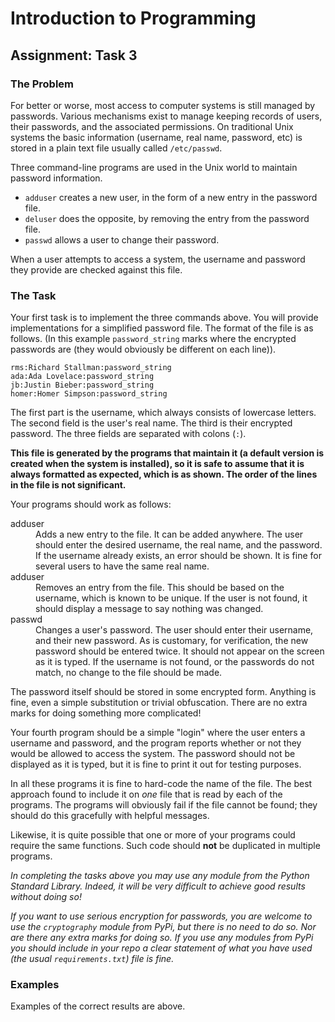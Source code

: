 # Introduction to Programming

## Assignment: Task 3

### The Problem

For better or worse, most access to computer systems is still managed by passwords. Various mechanisms exist to manage keeping records of users, their passwords, and the associated permissions. On traditional Unix systems the basic information (username, real name, password, etc) is stored in a plain text file usually  called ``/etc/passwd``. 

Three command-line programs are used in the Unix world to maintain password information.

* ``adduser`` creates a new user, in the form of a new entry in the password file.
* ``deluser`` does the opposite, by removing the entry from the password file.
* ``passwd`` allows a user to change their password.

When a user attempts to access a system, the username and password they provide are checked against this file.

### The Task

Your first task is to implement the three commands above. You will provide implementations for a simplified password file. The format of the file is as follows. (In this example ``password_string`` marks where the encrypted passwords are (they would obviously be different on each line)).

```text
rms:Richard Stallman:password_string
ada:Ada Lovelace:password_string
jb:Justin Bieber:password_string
homer:Homer Simpson:password_string
```

The first part is the username, which always consists of lowercase letters. The second field is the user's real name. The third is their encrypted password. The three fields are separated with colons (``:``).

**This file is generated by the programs that maintain it (a default version is created when the system is installed), so it is safe to assume that it is always formatted as expected, which is as shown. The order of the lines in the file is not significant.**

Your programs should work as follows:

<dl>
<dt>adduser</dt>
<dd>Adds a new entry to the file. It can be added anywhere. The user should enter the desired username, the real name, and the password. If the username already exists, an error should be shown. It is fine for several users to have the same real name.</dd>

<dt>adduser</dt>
<dd>Removes an entry from the file. This should be based on the username, which is known to be unique. If the user is not found, it should display a message to say nothing was changed.</dd>

<dt>passwd</dt>
<dd>Changes a user's password. The user should enter their username, and their new password. As is customary, for verification, the new password should be entered twice. It should not appear on the screen as it is typed. If the username is not found, or the passwords do not match, no change to the file should be made.</dd>
</dl>

The password itself should be stored in some encrypted form. Anything is fine, even a simple substitution or trivial obfuscation. There are no extra marks for doing something more complicated!

Your fourth program should be a simple "login" where the user enters a username and password, and the program reports whether or not they would be allowed to access the system. The password should not be displayed as it is typed, but it is fine to print it out for testing purposes.

In all these programs it is fine to hard-code the name of the file. The best approach found to include it on *one* file that is read by each of the programs. The programs will obviously fail if the file cannot be found; they should do this gracefully with helpful messages.

Likewise, it is quite possible that one or more of your programs could require the same functions. Such code should **not** be duplicated in multiple programs.

*In completing the tasks above you may use any module from the Python Standard Library. Indeed, it will be very difficult to achieve good results without doing so!*

*If you want to use serious encryption for passwords, you are welcome to use the ``cryptography`` module from PyPi, but there is no need to do so. Nor are there any extra marks for doing so. If you use any modules from PyPi you should include in your repo a clear statement of what you have used (the usual ``requirements.txt``) file is fine.*

### Examples

Examples of the correct results are above.



